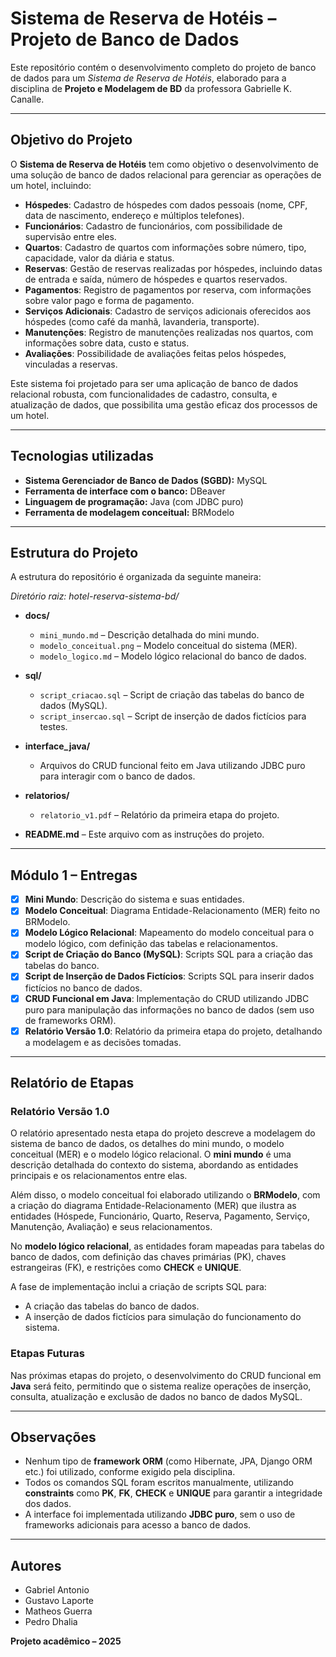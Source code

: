# Sistema de Reserva de Hotéis – Projeto de Banco de Dados

Este repositório contém o desenvolvimento completo do projeto de banco de dados para um *Sistema de Reserva de Hotéis*, elaborado para a disciplina de **Projeto e Modelagem de BD** da professora Gabrielle K. Canalle.

---

## Objetivo do Projeto

O **Sistema de Reserva de Hotéis** tem como objetivo o desenvolvimento de uma solução de banco de dados relacional para gerenciar as operações de um hotel, incluindo:

- **Hóspedes**: Cadastro de hóspedes com dados pessoais (nome, CPF, data de nascimento, endereço e múltiplos telefones).
- **Funcionários**: Cadastro de funcionários, com possibilidade de supervisão entre eles.
- **Quartos**: Cadastro de quartos com informações sobre número, tipo, capacidade, valor da diária e status.
- **Reservas**: Gestão de reservas realizadas por hóspedes, incluindo datas de entrada e saída, número de hóspedes e quartos reservados.
- **Pagamentos**: Registro de pagamentos por reserva, com informações sobre valor pago e forma de pagamento.
- **Serviços Adicionais**: Cadastro de serviços adicionais oferecidos aos hóspedes (como café da manhã, lavanderia, transporte).
- **Manutenções**: Registro de manutenções realizadas nos quartos, com informações sobre data, custo e status.
- **Avaliações**: Possibilidade de avaliações feitas pelos hóspedes, vinculadas a reservas.

Este sistema foi projetado para ser uma aplicação de banco de dados relacional robusta, com funcionalidades de cadastro, consulta, e atualização de dados, que possibilita uma gestão eficaz dos processos de um hotel.

---

## Tecnologias utilizadas

- **Sistema Gerenciador de Banco de Dados (SGBD):** MySQL
- **Ferramenta de interface com o banco:** DBeaver
- **Linguagem de programação:** Java (com JDBC puro)
- **Ferramenta de modelagem conceitual:** BRModelo

---

## Estrutura do Projeto

A estrutura do repositório é organizada da seguinte maneira:

*Diretório raiz: hotel-reserva-sistema-bd/*

- **docs/**
  - `mini_mundo.md` – Descrição detalhada do mini mundo.
  - `modelo_conceitual.png` – Modelo conceitual do sistema (MER).
  - `modelo_logico.md` – Modelo lógico relacional do banco de dados.
  
- **sql/**
  - `script_criacao.sql` – Script de criação das tabelas do banco de dados (MySQL).
  - `script_insercao.sql` – Script de inserção de dados fictícios para testes.

- **interface_java/**
  - Arquivos do CRUD funcional feito em Java utilizando JDBC puro para interagir com o banco de dados.

- **relatorios/**
  - `relatorio_v1.pdf` – Relatório da primeira etapa do projeto.

- **README.md** – Este arquivo com as instruções do projeto.

---

## Módulo 1 – Entregas

- [x] **Mini Mundo**: Descrição do sistema e suas entidades.
- [x] **Modelo Conceitual**: Diagrama Entidade-Relacionamento (MER) feito no BRModelo.
- [x] **Modelo Lógico Relacional**: Mapeamento do modelo conceitual para o modelo lógico, com definição das tabelas e relacionamentos.
- [x] **Script de Criação do Banco (MySQL)**: Scripts SQL para a criação das tabelas do banco.
- [x] **Script de Inserção de Dados Fictícios**: Scripts SQL para inserir dados fictícios no banco de dados.
- [x] **CRUD Funcional em Java**: Implementação do CRUD utilizando JDBC puro para manipulação das informações no banco de dados (sem uso de frameworks ORM).
- [x] **Relatório Versão 1.0**: Relatório da primeira etapa do projeto, detalhando a modelagem e as decisões tomadas.

---

## Relatório de Etapas

### Relatório Versão 1.0

O relatório apresentado nesta etapa do projeto descreve a modelagem do sistema de banco de dados, os detalhes do mini mundo, o modelo conceitual (MER) e o modelo lógico relacional. O **mini mundo** é uma descrição detalhada do contexto do sistema, abordando as entidades principais e os relacionamentos entre elas.

Além disso, o modelo conceitual foi elaborado utilizando o **BRModelo**, com a criação do diagrama Entidade-Relacionamento (MER) que ilustra as entidades (Hóspede, Funcionário, Quarto, Reserva, Pagamento, Serviço, Manutenção, Avaliação) e seus relacionamentos.

No **modelo lógico relacional**, as entidades foram mapeadas para tabelas do banco de dados, com definição das chaves primárias (PK), chaves estrangeiras (FK), e restrições como **CHECK** e **UNIQUE**.

A fase de implementação inclui a criação de scripts SQL para:
- A criação das tabelas do banco de dados.
- A inserção de dados fictícios para simulação do funcionamento do sistema.

### Etapas Futuras

Nas próximas etapas do projeto, o desenvolvimento do CRUD funcional em **Java** será feito, permitindo que o sistema realize operações de inserção, consulta, atualização e exclusão de dados no banco de dados MySQL.

---

## Observações

- Nenhum tipo de **framework ORM** (como Hibernate, JPA, Django ORM etc.) foi utilizado, conforme exigido pela disciplina.
- Todos os comandos SQL foram escritos manualmente, utilizando **constraints** como **PK**, **FK**, **CHECK** e **UNIQUE** para garantir a integridade dos dados.
- A interface foi implementada utilizando **JDBC puro**, sem o uso de frameworks adicionais para acesso a banco de dados.

---

## Autores

- Gabriel Antonio
- Gustavo Laporte
- Matheos Guerra
- Pedro Dhalia

**Projeto acadêmico – 2025**
